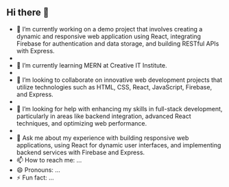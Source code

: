 ## Hi there 👋



- 🔭 I’m currently working on a demo project that involves creating a dynamic and responsive web application using React, integrating Firebase for authentication and data storage, and building RESTful APIs with Express.
- 
- 🌱 I’m currently learning MERN at Creative IT Institute.
- 
- 👯 I’m looking to collaborate on innovative web development projects that utilize technologies such as HTML, CSS, React, JavaScript, Firebase, and Express.
- 
- 🤔 I’m looking for help with enhancing my skills in full-stack development, particularly in areas like backend integration, advanced React techniques, and optimizing web performance.
- 
- 💬 Ask me about my experience with building responsive web applications, using React for dynamic user interfaces, and implementing backend services with Firebase and Express.
- 📫 How to reach me: ...
- 😄 Pronouns: ...
- ⚡ Fun fact: ...
